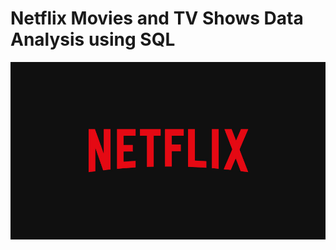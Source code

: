 # Netflix Movies and TV Shows Data Analysis using SQL 

![Netflix Logo](https://github.com/SwaroopG28/Netflix-Data-Analysis/blob/main/Netflix%20Logo.jpg)
